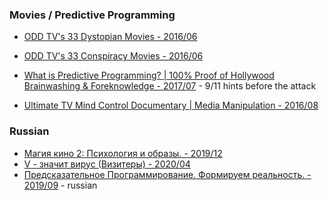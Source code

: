 ### Movies / Predictive Programming


- [ODD TV's 33 Dystopian Movies - 2016/06](https://www.youtube.com/watch?v=W51wAhgn-8E)
- [ODD TV's 33 Conspiracy Movies - 2016/06](https://www.youtube.com/watch?v=L_ApQ4prG7Q)
- [What is Predictive Programming? | 100% Proof of Hollywood Brainwashing & Foreknowledge - 2017/07](https://www.youtube.com/watch?v=_AUclXzapJo) - 9/11 hints before the attack

- [Ultimate TV Mind Control Documentary | Media Manipulation - 2016/08](https://www.youtube.com/watch?v=-b9j6fJqD-g)







### Russian
- [Магия кино 2: Психология и образы. - 2019/12](https://www.youtube.com/watch?v=-MFSNQQbJhI)
- [V - значит вирус (Визитеры) - 2020/04](https://www.youtube.com/watch?v=Zx56pbdGMgk)
- [Предсказательное Программирование. Формируем реальность. - 2019/09](https://www.youtube.com/watch?v=N0O7MNsLp8A) - russian